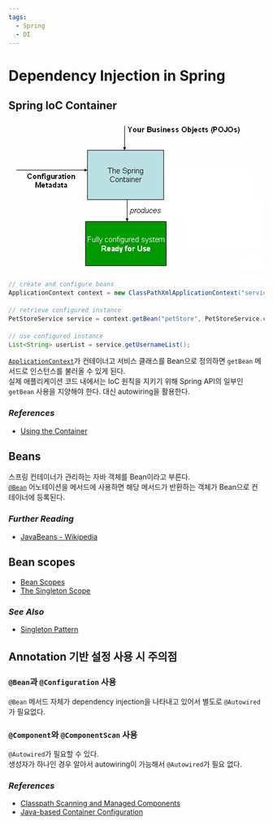 ```yaml
---
tags:
  - Spring
  - DI
---
```

# Dependency Injection in Spring

## Spring IoC Container

![Spring IoC Container](container-magic.png)

```java
// create and configure beans
ApplicationContext context = new ClassPathXmlApplicationContext("services.xml", "daos.xml");

// retrieve configured instance
PetStoreService service = context.getBean("petStore", PetStoreService.class);

// use configured instance
List<String> userList = service.getUsernameList();
```

[`ApplicationContext`](https://docs.spring.io/spring-framework/docs/current/javadoc-api/org/springframework/context/ApplicationContext.html)가 컨테이너고 서비스 클래스를 Bean으로 정의하면 `getBean` 메서드로 인스턴스를 불러올 수 있게 된다.  
실제 애플리케이션 코드 내에서는 IoC 원칙을 지키기 위해 Spring API의 일부인 `getBean` 사용을 지양해야 한다. 대신 autowiring을 활용한다.

### *References*

- [Using the Container](https://docs.spring.io/spring-framework/reference/core/beans/basics.html#beans-factory-client)

## Beans

스프링 컨테이너가 관리하는 자바 객체를 Bean이라고 부른다.  
[`@Bean`](https://docs.spring.io/spring-framework/docs/current/javadoc-api/org/springframework/context/annotation/Bean.html) 어노테이션을 메서드에 사용하면 해당 메서드가 반환하는 객체가 Bean으로 컨테이너에 등록된다.

### *Further Reading*

- [JavaBeans - Wikipedia](https://en.wikipedia.org/wiki/JavaBeans)

## Bean scopes

- [Bean Scopes](https://docs.spring.io/spring-framework/reference/core/beans/factory-scopes.html)
- [The Singleton Scope](https://docs.spring.io/spring-framework/reference/core/beans/factory-scopes.html#beans-factory-scopes-singleton)

### *See Also*

- [Singleton Pattern](<../../19 Misc/Design Patterns.md#singleton-pattern>)

## Annotation 기반 설정 사용 시 주의점

### `@Bean`과 `@Configuration` 사용

`@Bean` 메서드 자체가 dependency injection을 나타내고 있어서 별도로 `@Autowired`가 필요없다.

### `@Component`와 `@ComponentScan` 사용

`@Autowired`가 필요할 수 있다.  
생성자가 하나인 경우 알아서 autowiring이 가능해서 `@Autowired`가 필요 없다.

### *References*

- [Classpath Scanning and Managed Components](https://docs.spring.io/spring-framework/reference/core/beans/classpath-scanning.html)
- [Java-based Container Configuration](https://docs.spring.io/spring-framework/reference/core/beans/java.html)
